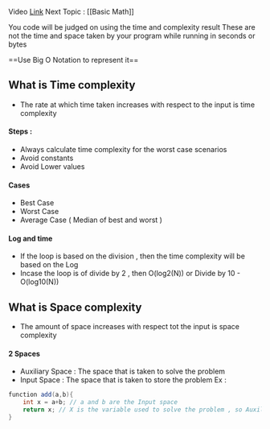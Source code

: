 Video [Link](https://youtu.be/FPu9Uld7W-E?si=2izuf9OOfW-Uq8Zk)
Next Topic : [[Basic Math]]

You code will be judged on using the time and complexity result
These are not the time and space taken by your program while running in seconds or bytes

==Use Big O Notation to represent it==
## What is Time complexity
- The rate at which time taken increases with respect to the input is time complexity

#### Steps :
- Always calculate time complexity for the worst case scenarios 
- Avoid constants 
- Avoid Lower values
#### Cases
- Best Case
- Worst Case
- Average Case ( Median of best and worst )

#### Log and time
- If the loop is based on the division , then the time complexity will be based on the Log
- Incase the loop is of divide by 2 , then O(log2(N)) or Divide by 10 - O(log10(N))
## What is Space complexity
- The amount of space increases with respect tot the input is space complexity

#### 2 Spaces
- Auxiliary Space : The space that is taken to solve the problem
- Input Space : The space that is taken to store the problem
Ex :
```Java
function add(a,b){
	int x = a+b; // a and b are the Input space
	return x; // X is the variable used to solve the problem , so Auxiliary
}
```


